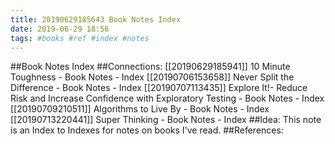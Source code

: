 ```yaml
---
title: 20190629185643 Book Notes Index
date: 2019-06-29 18:56
tags: #books #ref #index #notes
---
```

##Book Notes Index
##Connections:
[[20190629185941]] 10 Minute Toughness - Book Notes - Index
[[20190706153658]] Never Split the Difference - Book Notes - Index
[[20190707113435]] Explore It!- Reduce Risk and Increase Confidence with Exploratory Testing - Book Notes - Index
[[20190709210511]] Algorithms to Live By - Book Notes - Index
[[20190713220441]] Super Thinking - Book Notes - Index
##Idea:
This note is an Index to Indexes for notes on books I've read.
##References:
